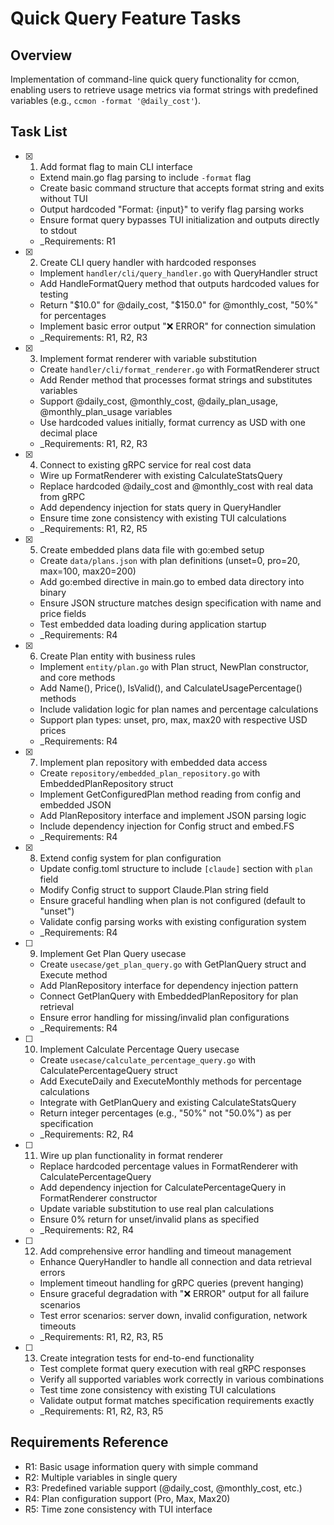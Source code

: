 # Quick Query Feature Tasks

## Overview
Implementation of command-line quick query functionality for ccmon, enabling users to retrieve usage metrics via format strings with predefined variables (e.g., `ccmon -format '@daily_cost'`).

## Task List

- [x] 1. Add format flag to main CLI interface
  - Extend main.go flag parsing to include `-format` flag
  - Create basic command structure that accepts format string and exits without TUI
  - Output hardcoded "Format: {input}" to verify flag parsing works
  - Ensure format query bypasses TUI initialization and outputs directly to stdout
  - _Requirements: R1

- [x] 2. Create CLI query handler with hardcoded responses
  - Implement `handler/cli/query_handler.go` with QueryHandler struct
  - Add HandleFormatQuery method that outputs hardcoded values for testing
  - Return "$10.0" for @daily_cost, "$150.0" for @monthly_cost, "50%" for percentages
  - Implement basic error output "❌ ERROR" for connection simulation
  - _Requirements: R1, R2, R3

- [x] 3. Implement format renderer with variable substitution
  - Create `handler/cli/format_renderer.go` with FormatRenderer struct
  - Add Render method that processes format strings and substitutes variables
  - Support @daily_cost, @monthly_cost, @daily_plan_usage, @monthly_plan_usage variables
  - Use hardcoded values initially, format currency as USD with one decimal place
  - _Requirements: R1, R2, R3

- [x] 4. Connect to existing gRPC service for real cost data
  - Wire up FormatRenderer with existing CalculateStatsQuery
  - Replace hardcoded @daily_cost and @monthly_cost with real data from gRPC
  - Add dependency injection for stats query in QueryHandler
  - Ensure time zone consistency with existing TUI calculations
  - _Requirements: R1, R2, R5

- [x] 5. Create embedded plans data file with go:embed setup
  - Create `data/plans.json` with plan definitions (unset=0, pro=20, max=100, max20=200)
  - Add go:embed directive in main.go to embed data directory into binary
  - Ensure JSON structure matches design specification with name and price fields
  - Test embedded data loading during application startup
  - _Requirements: R4

- [x] 6. Create Plan entity with business rules
  - Implement `entity/plan.go` with Plan struct, NewPlan constructor, and core methods
  - Add Name(), Price(), IsValid(), and CalculateUsagePercentage() methods
  - Include validation logic for plan names and percentage calculations
  - Support plan types: unset, pro, max, max20 with respective USD prices
  - _Requirements: R4

- [x] 7. Implement plan repository with embedded data access
  - Create `repository/embedded_plan_repository.go` with EmbeddedPlanRepository struct
  - Implement GetConfiguredPlan method reading from config and embedded JSON
  - Add PlanRepository interface and implement JSON parsing logic
  - Include dependency injection for Config struct and embed.FS
  - _Requirements: R4

- [x] 8. Extend config system for plan configuration
  - Update config.toml structure to include `[claude]` section with `plan` field
  - Modify Config struct to support Claude.Plan string field
  - Ensure graceful handling when plan is not configured (default to "unset")
  - Validate config parsing works with existing configuration system
  - _Requirements: R4

- [ ] 9. Implement Get Plan Query usecase
  - Create `usecase/get_plan_query.go` with GetPlanQuery struct and Execute method
  - Add PlanRepository interface for dependency injection pattern
  - Connect GetPlanQuery with EmbeddedPlanRepository for plan retrieval
  - Ensure error handling for missing/invalid plan configurations
  - _Requirements: R4

- [ ] 10. Implement Calculate Percentage Query usecase
  - Create `usecase/calculate_percentage_query.go` with CalculatePercentageQuery struct
  - Add ExecuteDaily and ExecuteMonthly methods for percentage calculations
  - Integrate with GetPlanQuery and existing CalculateStatsQuery
  - Return integer percentages (e.g., "50%" not "50.0%") as per specification
  - _Requirements: R2, R4

- [ ] 11. Wire up plan functionality in format renderer
  - Replace hardcoded percentage values in FormatRenderer with CalculatePercentageQuery
  - Add dependency injection for CalculatePercentageQuery in FormatRenderer constructor
  - Update variable substitution to use real plan calculations
  - Ensure 0% return for unset/invalid plans as specified
  - _Requirements: R2, R4

- [ ] 12. Add comprehensive error handling and timeout management
  - Enhance QueryHandler to handle all connection and data retrieval errors
  - Implement timeout handling for gRPC queries (prevent hanging)
  - Ensure graceful degradation with "❌ ERROR" output for all failure scenarios
  - Test error scenarios: server down, invalid configuration, network timeouts
  - _Requirements: R1, R2, R3, R5

- [ ] 13. Create integration tests for end-to-end functionality
  - Test complete format query execution with real gRPC responses
  - Verify all supported variables work correctly in various combinations
  - Test time zone consistency with existing TUI calculations
  - Validate output format matches specification requirements exactly
  - _Requirements: R1, R2, R3, R5

## Requirements Reference
- R1: Basic usage information query with simple command
- R2: Multiple variables in single query
- R3: Predefined variable support (@daily_cost, @monthly_cost, etc.)
- R4: Plan configuration support (Pro, Max, Max20)
- R5: Time zone consistency with TUI interface